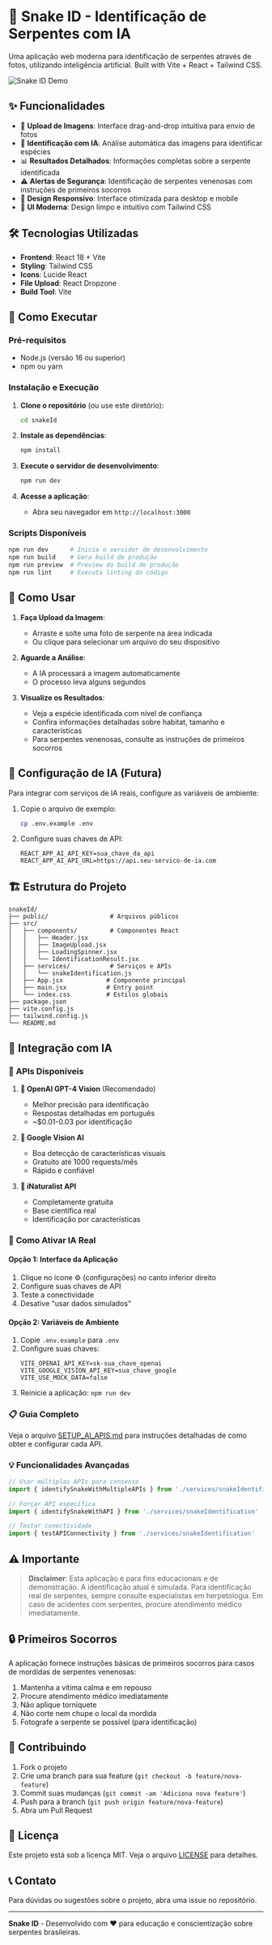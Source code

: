 # 🐍 Snake ID - Identificação de Serpentes com IA

Uma aplicação web moderna para identificação de serpentes através de fotos, utilizando inteligência artificial. Built with Vite + React + Tailwind CSS.

![Snake ID Demo](https://via.placeholder.com/800x400/22c55e/ffffff?text=Snake+ID+App)

## ✨ Funcionalidades

- 📸 **Upload de Imagens**: Interface drag-and-drop intuitiva para envio de fotos
- 🤖 **Identificação com IA**: Análise automática das imagens para identificar espécies
- 📊 **Resultados Detalhados**: Informações completas sobre a serpente identificada
- ⚠️ **Alertas de Segurança**: Identificação de serpentes venenosas com instruções de primeiros socorros
- 📱 **Design Responsivo**: Interface otimizada para desktop e mobile
- 🎨 **UI Moderna**: Design limpo e intuitivo com Tailwind CSS

## 🛠️ Tecnologias Utilizadas

- **Frontend**: React 18 + Vite
- **Styling**: Tailwind CSS
- **Icons**: Lucide React
- **File Upload**: React Dropzone
- **Build Tool**: Vite

## 🚀 Como Executar

### Pré-requisitos

- Node.js (versão 16 ou superior)
- npm ou yarn

### Instalação e Execução

1. **Clone o repositório** (ou use este diretório):
   ```bash
   cd snakeId
   ```

2. **Instale as dependências**:
   ```bash
   npm install
   ```

3. **Execute o servidor de desenvolvimento**:
   ```bash
   npm run dev
   ```

4. **Acesse a aplicação**:
   - Abra seu navegador em `http://localhost:3000`

### Scripts Disponíveis

```bash
npm run dev      # Inicia o servidor de desenvolvimento
npm run build    # Gera build de produção
npm run preview  # Preview do build de produção
npm run lint     # Executa linting do código
```

## 📱 Como Usar

1. **Faça Upload da Imagem**:
   - Arraste e solte uma foto de serpente na área indicada
   - Ou clique para selecionar um arquivo do seu dispositivo

2. **Aguarde a Análise**:
   - A IA processará a imagem automaticamente
   - O processo leva alguns segundos

3. **Visualize os Resultados**:
   - Veja a espécie identificada com nível de confiança
   - Confira informações detalhadas sobre habitat, tamanho e características
   - Para serpentes venenosas, consulte as instruções de primeiros socorros

## 🔧 Configuração de IA (Futura)

Para integrar com serviços de IA reais, configure as variáveis de ambiente:

1. Copie o arquivo de exemplo:
   ```bash
   cp .env.example .env
   ```

2. Configure suas chaves de API:
   ```env
   REACT_APP_AI_API_KEY=sua_chave_da_api
   REACT_APP_AI_API_URL=https://api.seu-servico-de-ia.com
   ```

## 🏗️ Estrutura do Projeto

```
snakeId/
├── public/                 # Arquivos públicos
├── src/
│   ├── components/         # Componentes React
│   │   ├── Header.jsx
│   │   ├── ImageUpload.jsx
│   │   ├── LoadingSpinner.jsx
│   │   └── IdentificationResult.jsx
│   ├── services/           # Serviços e APIs
│   │   └── snakeIdentification.js
│   ├── App.jsx            # Componente principal
│   ├── main.jsx           # Entry point
│   └── index.css          # Estilos globais
├── package.json
├── vite.config.js
├── tailwind.config.js
└── README.md
```

## 🤖 Integração com IA

### 🎯 **APIs Disponíveis**

1. **🥇 OpenAI GPT-4 Vision** (Recomendado)
   - Melhor precisão para identificação
   - Respostas detalhadas em português
   - ~$0.01-0.03 por identificação

2. **🥈 Google Vision AI**
   - Boa detecção de características visuais
   - Gratuito até 1000 requests/mês
   - Rápido e confiável

3. **🥉 iNaturalist API**
   - Completamente gratuita
   - Base científica real
   - Identificação por características

### 🚀 **Como Ativar IA Real**

#### Opção 1: Interface da Aplicação
1. Clique no ícone ⚙️ (configurações) no canto inferior direito
2. Configure suas chaves de API
3. Teste a conectividade
4. Desative "usar dados simulados"

#### Opção 2: Variáveis de Ambiente
1. Copie `.env.example` para `.env`
2. Configure suas chaves:
   ```env
   VITE_OPENAI_API_KEY=sk-sua_chave_openai
   VITE_GOOGLE_VISION_API_KEY=sua_chave_google
   VITE_USE_MOCK_DATA=false
   ```
3. Reinicie a aplicação: `npm run dev`

### 📋 **Guia Completo**
Veja o arquivo [SETUP_AI_APIS.md](SETUP_AI_APIS.md) para instruções detalhadas de como obter e configurar cada API.

### 💡 **Funcionalidades Avançadas**

```javascript
// Usar múltiplas APIs para consenso
import { identifySnakeWithMultipleAPIs } from './services/snakeIdentification'

// Forçar API específica  
import { identifySnakeWithAPI } from './services/snakeIdentification'

// Testar conectividade
import { testAPIConnectivity } from './services/snakeIdentification'
```

## ⚠️ Importante

> **Disclaimer**: Esta aplicação é para fins educacionais e de demonstração. A identificação atual é simulada. Para identificação real de serpentes, sempre consulte especialistas em herpetologia. Em caso de acidentes com serpentes, procure atendimento médico imediatamente.

## 🔒 Primeiros Socorros

A aplicação fornece instruções básicas de primeiros socorros para casos de mordidas de serpentes venenosas:

1. Mantenha a vítima calma e em repouso
2. Procure atendimento médico imediatamente
3. Não aplique torniquete
4. Não corte nem chupe o local da mordida
5. Fotografe a serpente se possível (para identificação)

## 🤝 Contribuindo

1. Fork o projeto
2. Crie uma branch para sua feature (`git checkout -b feature/nova-feature`)
3. Commit suas mudanças (`git commit -am 'Adiciona nova feature'`)
4. Push para a branch (`git push origin feature/nova-feature`)
5. Abra um Pull Request

## 📄 Licença

Este projeto está sob a licença MIT. Veja o arquivo [LICENSE](LICENSE) para detalhes.

## 📞 Contato

Para dúvidas ou sugestões sobre o projeto, abra uma issue no repositório.

---

**Snake ID** - Desenvolvido com ❤️ para educação e conscientização sobre serpentes brasileiras.